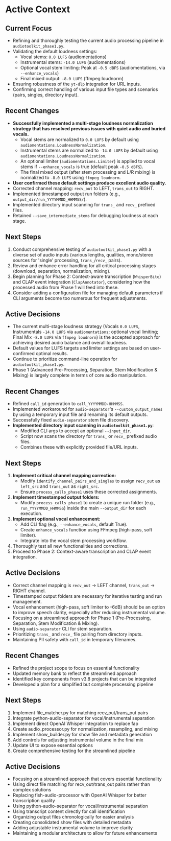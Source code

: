 # Active Context

## Current Focus
- Refining and thoroughly testing the current audio processing pipeline in `audiotoolkit_phase1.py`.
- Validating the default loudness settings:
    - Vocal stems: `0.0 LUFS` (audiomentations)
    - Instrumental stems: `-14.0 LUFS` (audiomentations)
    - Optional vocal stem limiting: Peak at `-0.5 dBFS` (audiomentations, via `--enhance_vocals`)
    - Final mixed output: `-8.0 LUFS` (ffmpeg loudnorm)
- Ensuring robustness of the `yt-dlp` integration for URL inputs.
- Confirming correct handling of various input file types and scenarios (pairs, singles, directory input).

## Recent Changes
- **Successfully implemented a multi-stage loudness normalization strategy that has resolved previous issues with quiet audio and buried vocals.**
    - Vocal stems are normalized to `0.0 LUFS` by default using `audiomentations.LoudnessNormalization`.
    - Instrumental stems are normalized to `-14.0 LUFS` by default using `audiomentations.LoudnessNormalization`.
    - An optional limiter (`audiomentations.Limiter`) is applied to vocal stems if `--enhance_vocals` is true (default peak `-0.5 dBFS`).
    - The final mixed output (after stem processing and L/R mixing) is normalized to `-8.0 LUFS` using `ffmpeg loudnorm`.
- **User confirmed these default settings produce excellent audio quality.**
- Corrected channel mapping: `recv_out` to LEFT, `trans_out` to RIGHT.
- Implemented timestamped output run folders (e.g., `output_dir/run_YYYYMMDD_HHMMSS/`).
- Implemented directory input scanning for `trans_` and `recv_` prefixed files.
- Retained `--save_intermediate_stems` for debugging loudness at each stage.

## Next Steps
1.  Conduct comprehensive testing of `audiotoolkit_phase1.py` with a diverse set of audio inputs (various lengths, qualities, mono/stereo sources for 'single' processing, `trans_`/`recv_` pairs).
2.  Review and enhance error handling for all critical processing stages (download, separation, normalization, mixing).
3.  Begin planning for Phase 2: Context-aware transcription (`WhisperBite`) and CLAP event integration (`ClapAnnotator`), considering how the processed audio from Phase 1 will feed into these.
4.  Consider adding a configuration file for managing default parameters if CLI arguments become too numerous for frequent adjustments.

## Active Decisions
- The current multi-stage loudness strategy (Vocals `0.0 LUFS`, Instrumentals `-14.0 LUFS` via `audiomentations`; optional vocal limiting; Final Mix `-8.0 LUFS` via `ffmpeg loudnorm`) is the accepted approach for achieving desired audio balance and overall loudness.
- Default values for LUFS targets and limiter settings are based on user-confirmed optimal results.
- Continue to prioritize command-line operation for `audiotoolkit_phase1.py`.
- Phase 1 (Advanced Pre-Processing, Separation, Stem Modification & Mixing) is largely complete in terms of core audio manipulation.

## Recent Changes
- Refined `call_id` generation to `call_YYYYMMDD-HHMMSS`.
- Implemented workaround for `audio-separator`'s `--custom_output_names` by using a temporary input file and renaming its default outputs.
- Successfully fixed `audio-separator` stem file discovery.
- **Implemented directory input scanning in `audiotoolkit_phase1.py`**:
    *   Modified CLI args to accept an optional `--input_dir`.
    *   Script now scans the directory for `trans_` or `recv_` prefixed audio files.
    *   Combines these with explicitly provided file/URL inputs.

## Next Steps
1.  **Implement critical channel mapping correction:**
    *   Modify `identify_channel_pairs_and_singles` to assign `recv_out` as `left_src` and `trans_out` as `right_src`.
    *   Ensure `process_calls_phase1` uses these corrected assignments.
2.  **Implement timestamped output folders:**
    *   Modify `process_calls_phase1` to create a unique run folder (e.g., `run_YYYYMMDD_HHMMSS`) inside the main `--output_dir` for each execution.
3.  **Implement optional vocal enhancement:**
    *   Add CLI flag (e.g., `--enhance_vocals`, default True).
    *   Create `enhance_vocals` function using FFmpeg (high-pass, soft limiter).
    *   Integrate into the vocal stem processing workflow.
4.  Thoroughly test all new functionalities and corrections.
5.  Proceed to Phase 2: Context-aware transcription and CLAP event integration.

## Active Decisions
- Correct channel mapping is `recv_out` -> LEFT channel, `trans_out` -> RIGHT channel.
- Timestamped output folders are necessary for iterative testing and run management.
- Vocal enhancement (high-pass, soft limiter to -6dB) should be an option to improve speech clarity, especially after reducing instrumental volume.
- Focusing on a streamlined approach for Phase 1 (Pre-Processing, Separation, Stem Modification & Mixing).
- Using `audio-separator` CLI for stem separation.
- Prioritizing `trans_` and `recv_` file pairing from directory inputs.
- Maintaining PII safety with `call_id` in temporary filenames.

## Recent Changes
- Refined the project scope to focus on essential functionality
- Updated memory bank to reflect the streamlined approach
- Identified key components from v3.8 projects that can be integrated
- Developed a plan for a simplified but complete processing pipeline

## Next Steps
1. Implement file_matcher.py for matching recv_out/trans_out pairs
2. Integrate python-audio-separator for vocal/instrumental separation
3. Implement direct OpenAI Whisper integration to replace fap
4. Create audio_processor.py for normalization, resampling, and mixing
5. Implement show_builder.py for show file and metadata generation
6. Add controls for adjusting instrumental volume in the final mix
7. Update UI to expose essential options
8. Create comprehensive testing for the streamlined pipeline

## Active Decisions
- Focusing on a streamlined approach that covers essential functionality
- Using direct file matching for recv_out/trans_out pairs rather than complex solutions
- Replacing fish-audio-processor with OpenAI Whisper for better transcription quality
- Using python-audio-separator for vocal/instrumental separation
- Using transcript content directly for call identification
- Organizing output files chronologically for easier analysis
- Creating consolidated show files with detailed metadata
- Adding adjustable instrumental volume to improve clarity
- Maintaining a modular architecture to allow for future enhancements 